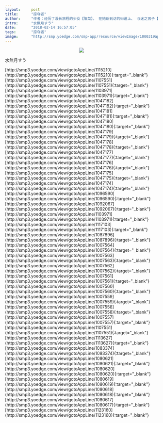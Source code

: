 ```yaml
---
layout:     post
title:      "掠夺者"
author:     "作者：经历了漫长旅程的少女【阳菜】。 在她新到访的街道上、 与迷之男子【利希特】相遇了。 于是，“这次命运的邂逅” 将单身一人的少女引向了残酷的命运！！"
intro:      "水無月すう"
date:       "2018-02-14 16:57:05"
tags:       "掠夺者"
image:      "http://smp.yoedge.com/smp-app/resource/viewImage/1000319appline.png"
---
```

<div style="text-align: center">
<p><img src="http://smp.yoedge.com/smp-app/resource/viewImage/1000319appline.png"/></p>
</div>
<p class="post-meta">
<span>水無月すう</span>
</p>
[http://smp3.yoedge.com/view/gotoAppLine/1115210](http://smp3.yoedge.com/view/gotoAppLine/1115210){:target="_blank"}
[http://smp3.yoedge.com/view/gotoAppLine/1107551](http://smp3.yoedge.com/view/gotoAppLine/1107551){:target="_blank"}
[http://smp3.yoedge.com/view/gotoAppLine/1103971](http://smp3.yoedge.com/view/gotoAppLine/1103971){:target="_blank"}
[http://smp3.yoedge.com/view/gotoAppLine/1047182](http://smp3.yoedge.com/view/gotoAppLine/1047182){:target="_blank"}
[http://smp3.yoedge.com/view/gotoAppLine/1047181](http://smp3.yoedge.com/view/gotoAppLine/1047181){:target="_blank"}
[http://smp3.yoedge.com/view/gotoAppLine/1047180](http://smp3.yoedge.com/view/gotoAppLine/1047180){:target="_blank"}
[http://smp3.yoedge.com/view/gotoAppLine/1047179](http://smp3.yoedge.com/view/gotoAppLine/1047179){:target="_blank"}
[http://smp3.yoedge.com/view/gotoAppLine/1047178](http://smp3.yoedge.com/view/gotoAppLine/1047178){:target="_blank"}
[http://smp3.yoedge.com/view/gotoAppLine/1047177](http://smp3.yoedge.com/view/gotoAppLine/1047177){:target="_blank"}
[http://smp3.yoedge.com/view/gotoAppLine/1047176](http://smp3.yoedge.com/view/gotoAppLine/1047176){:target="_blank"}
[http://smp3.yoedge.com/view/gotoAppLine/1047175](http://smp3.yoedge.com/view/gotoAppLine/1047175){:target="_blank"}
[http://smp3.yoedge.com/view/gotoAppLine/1047174](http://smp3.yoedge.com/view/gotoAppLine/1047174){:target="_blank"}
[http://smp3.yoedge.com/view/gotoAppLine/1096590](http://smp3.yoedge.com/view/gotoAppLine/1096590){:target="_blank"}
[http://smp3.yoedge.com/view/gotoAppLine/1092067](http://smp3.yoedge.com/view/gotoAppLine/1092067){:target="_blank"}
[http://smp3.yoedge.com/view/gotoAppLine/1103971](http://smp3.yoedge.com/view/gotoAppLine/1103971){:target="_blank"}
[http://smp3.yoedge.com/view/gotoAppLine/1117103](http://smp3.yoedge.com/view/gotoAppLine/1117103){:target="_blank"}
[http://smp3.yoedge.com/view/gotoAppLine/1087896](http://smp3.yoedge.com/view/gotoAppLine/1087896){:target="_blank"}
[http://smp3.yoedge.com/view/gotoAppLine/1007564](http://smp3.yoedge.com/view/gotoAppLine/1007564){:target="_blank"}
[http://smp3.yoedge.com/view/gotoAppLine/1007563](http://smp3.yoedge.com/view/gotoAppLine/1007563){:target="_blank"}
[http://smp3.yoedge.com/view/gotoAppLine/1007562](http://smp3.yoedge.com/view/gotoAppLine/1007562){:target="_blank"}
[http://smp3.yoedge.com/view/gotoAppLine/1007561](http://smp3.yoedge.com/view/gotoAppLine/1007561){:target="_blank"}
[http://smp3.yoedge.com/view/gotoAppLine/1007560](http://smp3.yoedge.com/view/gotoAppLine/1007560){:target="_blank"}
[http://smp3.yoedge.com/view/gotoAppLine/1007559](http://smp3.yoedge.com/view/gotoAppLine/1007559){:target="_blank"}
[http://smp3.yoedge.com/view/gotoAppLine/1007558](http://smp3.yoedge.com/view/gotoAppLine/1007558){:target="_blank"}
[http://smp3.yoedge.com/view/gotoAppLine/1007557](http://smp3.yoedge.com/view/gotoAppLine/1007557){:target="_blank"}
[http://smp3.yoedge.com/view/gotoAppLine/1107551](http://smp3.yoedge.com/view/gotoAppLine/1107551){:target="_blank"}
[http://smp3.yoedge.com/view/gotoAppLine/1113627](http://smp3.yoedge.com/view/gotoAppLine/1113627){:target="_blank"}
[http://smp3.yoedge.com/view/gotoAppLine/1083374](http://smp3.yoedge.com/view/gotoAppLine/1083374){:target="_blank"}
[http://smp3.yoedge.com/view/gotoAppLine/1080621](http://smp3.yoedge.com/view/gotoAppLine/1080621){:target="_blank"}
[http://smp3.yoedge.com/view/gotoAppLine/1080620](http://smp3.yoedge.com/view/gotoAppLine/1080620){:target="_blank"}
[http://smp3.yoedge.com/view/gotoAppLine/1080619](http://smp3.yoedge.com/view/gotoAppLine/1080619){:target="_blank"}
[http://smp3.yoedge.com/view/gotoAppLine/1080618](http://smp3.yoedge.com/view/gotoAppLine/1080618){:target="_blank"}
[http://smp3.yoedge.com/view/gotoAppLine/1080617](http://smp3.yoedge.com/view/gotoAppLine/1080617){:target="_blank"}
[http://smp3.yoedge.com/view/gotoAppLine/1123160](http://smp3.yoedge.com/view/gotoAppLine/1123160){:target="_blank"}


